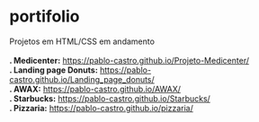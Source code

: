 # portifolio
 
  Projetos em HTML/CSS em andamento <br> <br>
  <b>. Medicenter:</b> https://pablo-castro.github.io/Projeto-Medicenter/ <br>
  <b>. Landing page Donuts:</b> https://pablo-castro.github.io/Landing_page_donuts/ <br>
  <b>. AWAX:</b> https://pablo-castro.github.io/AWAX/ <br>
  <b>. Starbucks:</b> https://pablo-castro.github.io/Starbucks/ <br>
   <b>. Pizzaria:</b> https://pablo-castro.github.io/pizzaria/ <br>
